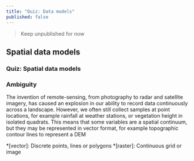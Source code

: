 ```yaml
---
title: "Quiz: Data models"
published: false
---
```


> Keep unpublished for now

## Spatial data models
### Quiz: Spatial data models

### Ambiguity

The invention of remote-sensing, from photography to radar and satellite imagery, has caused an explosion in our ability to record data continuously across a landscape.  However, we often still collect samples at point locations, for example rainfall at weather stations, or vegetation height in isolated quadrats.  This means that some variables are a spatial continuum, but they may be represented in vector format, for example topographic contour lines to represent a DEM


*[vector]: Discrete points, lines or polygons
*[raster]: Continuous grid or image